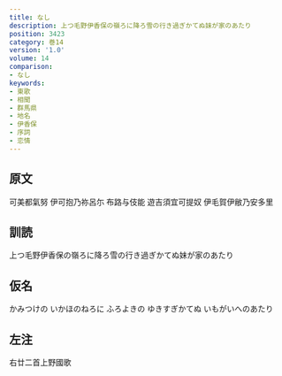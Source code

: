 ```yaml
---
title: なし
description: 上つ毛野伊香保の嶺ろに降ろ雪の行き過ぎかてぬ妹が家のあたり
position: 3423
category: 巻14
version: '1.0'
volume: 14
comparison:
- なし
keywords:
- 東歌
- 相聞
- 群馬県
- 地名
- 伊香保
- 序詞
- 恋情
---
```


## 原文

可美都氣努 伊可抱乃祢呂尓 布路与伎能 遊吉須宜可提奴 伊毛賀伊敝乃安多里

## 訓読

上つ毛野伊香保の嶺ろに降ろ雪の行き過ぎかてぬ妹が家のあたり

## 仮名

かみつけの いかほのねろに ふろよきの ゆきすぎかてぬ いもがいへのあたり

## 左注

右廿二首上野國歌
